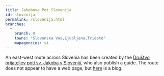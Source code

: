 ```yaml
---
title: Jakobova Pot Slovenija
id: slovenija
permalink: /slovenija.html
branches:
  -
    branch: 0
    towns: "Slovenska Vas,Ljubljana,Trieste"
    mapagencies: si
---
```


An east-west route across Slovenia has been created by the [Društvo prijateljev poti sv. Jakoba v Sloveniji][0], who also publish a guide. The route does not appear to have a web page, but [here][1] is a blog.

[0]: http://www.jakobova-pot.si/
[1]: http://www.najblog.com/jelka/item/42492